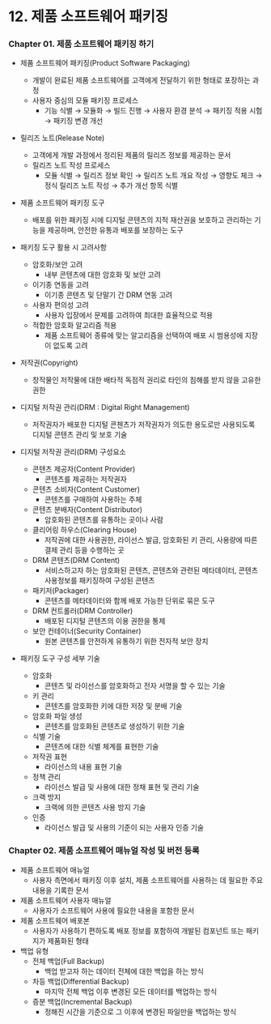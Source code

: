 # 12. 제품 소프트웨어 패키징

### Chapter 01. 제품 소프트웨어 패키징 하기

- 제품 소프트웨어 패키징(Product Software Packaging)
    - 개발이 완료된 제품 소프트웨어를 고객에게 전달하기 위한 형태로 포장하는 과정
    - 사용자 중심의 모듈 패키징 프로세스
        - 기능 식별 → 모듈화 → 빌드 진행 → 사용자 환경 분석 → 패키징 적용 시험 → 패키징 변경 개선
    
- 릴리즈 노트(Release Note)
    - 고객에게 개발 과정에서 정리된 제품의 릴리즈 정보를 제공하는 문서
    - 릴리즈 노트 작성 프로세스
        - 모듈 식별 → 릴리즈 정보 확인 → 릴리즈 노트 개요 작성 → 영향도 체크 → 정식 릴리즈 노트 작성 → 추가 개선 항목 식별
        
- 제품 소프트웨어 패키징 도구
    - 배포를 위한 패키징 시에 디지털 콘텐츠의 지적 재산권을 보호하고 관리하는 기능을 제공하며, 안전한 유통과 배포를 보장하는 도구
    
- 패키징 도구 활용 시 고려사항
    - 암호화/보안 고려
        - 내부 콘텐츠에 대한 암호화 및 보안 고려
    - 이기종 연동을 고려
        - 이기종 콘텐츠 및 단말기 간 DRM 연동 고려
    - 사용자 편의성 고려
        - 사용자 입장에서 문제를 고려하여 최대한 효율적으로 적용
    - 적합한 암호화 알고리즘 적용
        - 제품 소프트웨어 종류에 맞는 알고리즘을 선택하여 배포 시 범용성에 지장이 없도록 고려
    
- 저작권(Copyright)
    - 창작물인 저작물에 대한 배타적 독점적 권리로 타인의 침해를 받지 않을 고유한 권한

- 디지털 저작권 관리(DRM : Digital Right Management)
    - 저작권자가 배포한 디지털 콘첸츠가 저작권자가 의도한 용도로만 사용되도록 디지털 콘텐츠 관리 및 보호 기술

- 디지털 저작권 관리(DRM) 구성요소
    - 콘텐츠 제공자(Content Provider)
        - 콘텐츠를 제공하는 저작권자
    - 콘텐츠 소비자(Content Customer)
        - 콘텐츠를 구매하여 사용하는 주체
    - 콘텐츠 분배자(Content Distributor)
        - 암호화된 콘텐츠를 유통하는 곳이나 사람
    - 클리어링 하우스(Clearing House)
        - 저작권에 대한 사용권한, 라이선스 발급, 암호화된 키 관리, 사용량에 따른 결제 관리 등을 수행하는 곳
    - DRM 콘텐츠(DRM Content)
        - 서비스하고자 하는 암호화된 콘텐츠, 콘텐츠와 관련된 메타데이터, 콘텐츠 사용정보를 패키징하여 구성된 콘텐츠
    - 패키저(Packager)
        - 콘텐츠를 메타데이터와 함께 배포 가능한 단위로 묶은 도구
    - DRM 컨트롤러(DRM Controller)
        - 배포된 디지털 콘텐츠의 이용 권한을 통제
    - 보안 컨테이너(Security Container)
        - 원본 콘텐츠를 안전하게 유통하기 위한 전자적 보안 장치
        
- 패키징 도구 구성 세부 기술
    - 암호화
        - 콘텐츠 및 라이선스를 암호화하고 전자 서명을 할 수 있는 기술
    - 키 관리
        - 콘텐츠를 암호화한 키에 대한 저장 및 분배 기술
    - 암호화 파일 생성
        - 콘텐츠를 암호화된 콘텐츠로 생성하기 위한 기술
    - 식별 기술
        - 콘텐츠에 대한 식별 체계를 표현한 기술
    - 저작권 표현
        - 라이선스의 내용 표현 기술
    - 정책 관리
        - 라이선스 발급 및 사용에 대한 정채 표현 및 관리 기술
    - 크랙 방지
        - 크랙에 의한 콘텐츠 사용 방지 기술
    - 인증
        - 라이선스 발급 및 사용의 기준이 되는 사용자 인증 기술
        
    

### Chapter 02. 제품 소프트웨어 매뉴얼 작성 및 버전 등록

- 제품 소프트웨어 매뉴얼
    - 사용자 측면에서 패키징 이후 설치, 제품 소프트웨어를 사용하는 데 필요한 주요 내용을 기록한 문서
- 제품 소프트웨어 사용자 매뉴얼
    - 사용자가 소프트웨어 사용에 필요한 내용을 포함한 문서
- 제품 소프트웨어 배포본
    - 사용자가 사용하기 편하도록 배포 정보를 포함하여 개발된 컴포넌트 또는 패키지가 제품화된 형태
- 백업 유형
    - 전체 백업(Full Backup)
        - 백업 받고자 하는 데이터 전체에 대한 백업을 하는 방식
    - 차등 백업(Differential Backup)
        - 마지막 전체 백업 이후 변경된 모든 데이터를 백업하는 방식
    - 증분 백업(Incremental Backup)
        - 정해진 시간을 기준으로 그 이후에 변경된 파일만을 백업하는 방식
